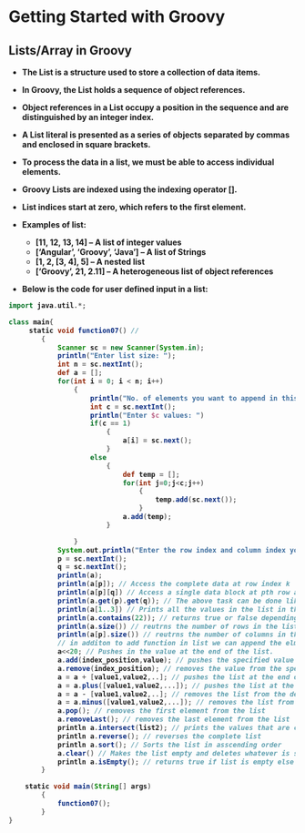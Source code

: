 # Getting Started with Groovy

<p align="justify">
<strong>

## Lists/Array in Groovy

- The List is a structure used to store a collection of data items.
- In Groovy, the List holds a sequence of object references.
- Object references in a List occupy a position in the sequence and are distinguished by an integer index.
- A List literal is presented as a series of objects separated by commas and enclosed in square brackets.
- To process the data in a list, we must be able to access individual elements.
- Groovy Lists are indexed using the indexing operator [].
- List indices start at zero, which refers to the first element.


- Examples of list:
  - [11, 12, 13, 14] – A list of integer values
  - [‘Angular’, ‘Groovy’, ‘Java’] – A list of Strings
  - [1, 2, [3, 4], 5] – A nested list
  - [‘Groovy’, 21, 2.11] – A heterogeneous list of object references

- Below is the code for user defined input in a list:

```groovy
import java.util.*;

class main{
     static void function07() //
        {
            Scanner sc = new Scanner(System.in);
            println("Enter list size: ");
            int n = sc.nextInt();
            def a = [];
            for(int i = 0; i < n; i++)
                {
                    println("No. of elements you want to append in this row: ");
                    int c = sc.nextInt();
                    println("Enter $c values: ")
                    if(c == 1)
                        {
                            a[i] = sc.next();
                        }
                    else
                        {
                            def temp = [];
                            for(int j=0;j<c;j++)
                                {
                                    temp.add(sc.next());
                                }
                            a.add(temp);
                        }

                }
            System.out.println("Enter the row index and column index you are looking for: ");
            p = sc.nextInt();
            q = sc.nextInt();
            println(a);
            println(a[p]); // Access the complete data at row index k
            println(a[p][q]) // Access a single data block at pth row and qth column in the multidimensional-list
            println(a.get(p).get(q)); // The above task can be done like this as well.
            println(a[1..3]) // Prints all the values in the list in the specified range.
            println(a.contains(22)); // returns true or false depending if the list containes the value given as parmaeter.
            println(a.size()) // reutrns the number of rows in the list
            println(a[p].size()) // reutrns the number of columns in the pth row.
            // in additon to add function in list we can append the elment using this another method.
            a<<20; // Pushes in the value at the end of the list.
            a.add(index_position,value); // pushes the specified value at specified index position, pushing all the values to the right by 1 position.
            a.remove(index_position); // removes the value from the specified index position in the list.
            a = a + [value1,value2,..]; // pushes the list at the end of the defined list to which we are adding it.
            a = a.plus([value1,value2,...]); // pushes the list at the end of the defined list to which we are adding it.
            a = a - [value1,value2,..]; // removes the list from the defined list
            a = a.minus([value1,value2,...]); // removes the list from the defined list
            a.pop(); // removes the first element from the list
            a.removeLast(); // removes the last element from the list
            println a.intersect(list2); // prints the values that are common to both the list.
            println a.reverse(); // reverses the complete list
            println a.sort(); // Sorts the list in asscending order
            a.clear() // Makes the list empty and deletes whatever is stored.
            println a.isEmpty(); // returns true if list is empty else returns false.s
        }

    static void main(String[] args)
        {
            function07();
        }        
}
```

</strong>
</p>